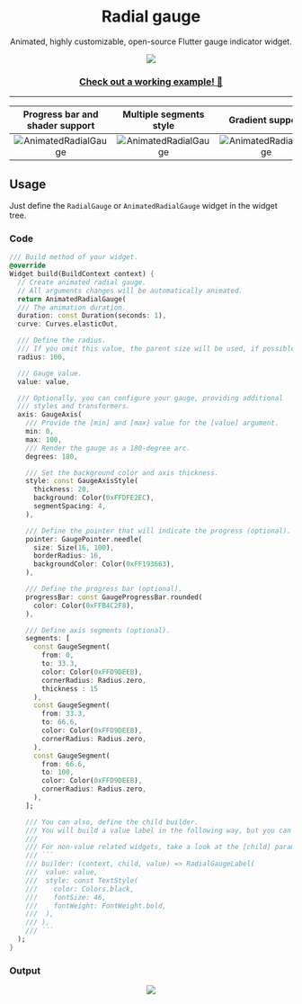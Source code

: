 <div align="center">
  <h1>Radial gauge</h1>
  <p>Animated, highly customizable, open-source Flutter gauge indicator widget.</p>
  <img src="https://raw.githubusercontent.com/gonuit/gauge_indicator/main/readme/animated.gif" />
  <h3><a href="https://gauge-indicator.klyta.it/">Check out a working example! 🔗</a></h3>
</div>

---

|                                           Progress bar and shader support                                            |                                                  Multiple segments style                                                  |                                                 Gradient support                                                  |
| :------------------------------------------------------------------------------------------------------------------: | :-----------------------------------------------------------------------------------------------------------------------: | :---------------------------------------------------------------------------------------------------------------: |
| ![AnimatedRadialGauge](https://raw.githubusercontent.com/gonuit/gauge_indicator/main/readme/shader_progress_bar.gif) | ![AnimatedRadialGauge](https://raw.githubusercontent.com/gonuit/gauge_indicator/main/readme/multiple_segments_styles.gif) | ![AnimatedRadialGauge](https://raw.githubusercontent.com/gonuit/gauge_indicator/main/readme/gradient_support.gif) |

## Usage

Just define the `RadialGauge` or `AnimatedRadialGauge` widget in the widget tree.

### Code

````dart
/// Build method of your widget.
@override
Widget build(BuildContext context) {
  // Create animated radial gauge.
  // All arguments changes will be automatically animated.
  return AnimatedRadialGauge(
  /// The animation duration.
  duration: const Duration(seconds: 1),
  curve: Curves.elasticOut,

  /// Define the radius.
  /// If you omit this value, the parent size will be used, if possible.
  radius: 100,

  /// Gauge value.
  value: value,

  /// Optionally, you can configure your gauge, providing additional
  /// styles and transformers.
  axis: GaugeAxis(
    /// Provide the [min] and [max] value for the [value] argument.
    min: 0,
    max: 100,
    /// Render the gauge as a 180-degree arc.
    degrees: 180,

    /// Set the background color and axis thickness.
    style: const GaugeAxisStyle(
      thickness: 20,
      background: Color(0xFFDFE2EC),
      segmentSpacing: 4,
    ),

    /// Define the pointer that will indicate the progress (optional).
    pointer: GaugePointer.needle(
      size: Size(16, 100),
      borderRadius: 16,
      backgroundColor: Color(0xFF193663),
    ),

    /// Define the progress bar (optional).
    progressBar: const GaugeProgressBar.rounded(
      color: Color(0xFFB4C2F8),
    ),

    /// Define axis segments (optional). 
    segments: [
      const GaugeSegment(
        from: 0,
        to: 33.3,
        color: Color(0xFFD9DEEB),
        cornerRadius: Radius.zero,
        thickness : 15
      ),
      const GaugeSegment(
        from: 33.3,
        to: 66.6,
        color: Color(0xFFD9DEEB),
        cornerRadius: Radius.zero,
      ),
      const GaugeSegment(
        from: 66.6,
        to: 100,
        color: Color(0xFFD9DEEB),
        cornerRadius: Radius.zero,
      ),
    ];

    /// You can also, define the child builder.
    /// You will build a value label in the following way, but you can use the widget of your choice.
    ///
    /// For non-value related widgets, take a look at the [child] parameter.
    /// ```
    /// builder: (context, child, value) => RadialGaugeLabel(
    ///  value: value,
    ///  style: const TextStyle(
    ///    color: Colors.black,
    ///    fontSize: 46,
    ///    fontWeight: FontWeight.bold,
    ///  ),
    /// ),
    /// ```
  );
}
````

### Output

<div align="center">
  <img src="https://raw.githubusercontent.com/gonuit/gauge_indicator/main/readme/example.gif" />
</div>
